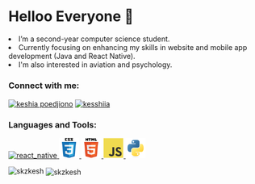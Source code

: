 <h1 align="left">Helloo Everyone 👋</h1>
<li>I’m a second-year computer science student.</li>
<li>Currently focusing on enhancing my skills in website and mobile app development (Java and React Native).</li>
<li>I'm also interested in aviation and psychology.</li>
<h3 align="left">Connect with me:</h3> 
<p align="left">
<a href="https://www.linkedin.com/in/keshia-poedjiono-b09928238/" target="blank"><img align="center" src="https://raw.githubusercontent.com/rahuldkjain/github-profile-readme-generator/master/src/images/icons/Social/linked-in-alt.svg" alt="keshia poedjiono" height="30" width="40" /></a>
<a href="https://www.leetcode.com/keshiapud" target="blank"><img align="center" src="https://raw.githubusercontent.com/rahuldkjain/github-profile-readme-generator/master/src/images/icons/Social/leet-code.svg" alt="kesshiia" height="30" width="40" /></a>
</p>

<h3 align="left">Languages and Tools:</h3>
<a href="" target="_blank" rel="noreferrer"> <img src="https://github.com/user-attachments/assets/aea70a4f-e213-4b9f-a74e-a3f1bb320e50" alt="react_native" width="40" height="40"/> </a> 
<a href="https://www.w3schools.com/css/" target="_blank" rel="noreferrer"> <img src="https://raw.githubusercontent.com/devicons/devicon/master/icons/css3/css3-original-wordmark.svg" alt="css3" width="40" height="40"/> </a> <a href="https://www.w3.org/html/" target="_blank" rel="noreferrer"> <img src="https://raw.githubusercontent.com/devicons/devicon/master/icons/html5/html5-original-wordmark.svg" alt="html5" width="40" height="40"/> </a> <a href="https://developer.mozilla.org/en-US/docs/Web/JavaScript" target="_blank" rel="noreferrer"> <img src="https://raw.githubusercontent.com/devicons/devicon/master/icons/javascript/javascript-original.svg" alt="javascript" width="40" height="40"/> </a> <a href="https://www.python.org" target="_blank" rel="noreferrer"> <img src="https://raw.githubusercontent.com/devicons/devicon/master/icons/python/python-original.svg" alt="python" width="40" height="40"/> </a> </p>

<p><img align="left" src="https://github-readme-stats.vercel.app/api/top-langs?username=skzkesh&show_icons=true&locale=en&layout=compact" alt="skzkesh" /></p>

<p>&nbsp;<img align="center" src="https://github-readme-stats.vercel.app/api?username=skzkesh&show_icons=true&locale=en" alt="skzkesh" /></p>
